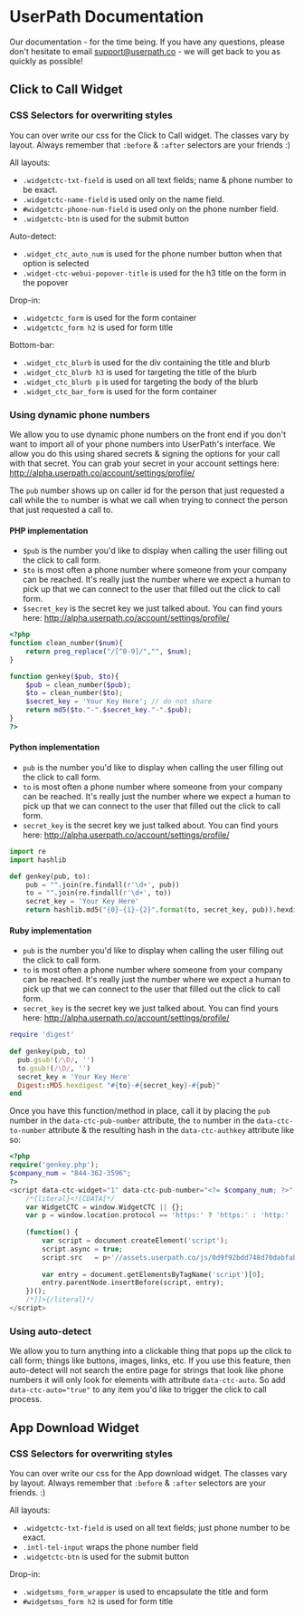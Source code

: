 # UserPath Documentation
Our documentation - for the time being. If you have any questions, please don't hesitate to email support@userpath.co - we will get back to you as quickly as possible!

## Click to Call Widget

### CSS Selectors for overwriting styles
You can over write our css for the Click to Call widget. The classes vary by layout. Always remember that `:before` & `:after` selectors are your friends :)

All layouts:
- `.widgetctc-txt-field` is used on all text fields; name & phone number to be exact.
- `.widgetctc-name-field` is used only on the name field.
- `#widgetctc-phone-num-field` is used only on the phone number field.
- `.widgetctc-btn` is used for the submit button

Auto-detect:
- `.widget_ctc_auto_num` is used for the phone number button when that option is selected
- `.widget-ctc-webui-popover-title` is used for the h3 title on the form in the popover

Drop-in:
- `.widgetctc_form` is used for the form container
- `.widgetctc_form h2` is used for form title

Bottom-bar:
- `.widget_ctc_blurb` is used for the div containing the title and blurb
- `.widget_ctc_blurb h3` is used for targeting the title of the blurb
- `.widget_ctc_blurb p` is used for targeting the body of the blurb
- `.widget_ctc_bar_form` is used for the form container

### Using dynamic phone numbers
We allow you to use dynamic phone numbers on the front end if you don't want to import all of your phone numbers into UserPath's interface. We allow you do this using shared secrets & signing the options for your call with that secret. You can grab your secret in your account settings here: http://alpha.userpath.co/account/settings/profile/

The `pub` number shows up on caller id for the person that just requested a call while the `to` number is what we call when trying to connect the person that just requested a call to.

#### PHP implementation
- `$pub` is the number you'd like to display when calling the user filling out the click to call form.
- `$to` is most often a phone number where someone from your company can be reached. It's really just the number where we expect a human to pick up that we can connect to the user that filled out the click to call form.
- `$secret_key` is the secret key we just talked about. You can find yours here: http://alpha.userpath.co/account/settings/profile/

```php
<?php
function clean_number($num){
	return preg_replace("/[^0-9]/","", $num);
}

function genkey($pub, $to){
	$pub = clean_number($pub);
	$to = clean_number($to);
	$secret_key = 'Your Key Here'; // do not share
	return md5($to."-".$secret_key."-".$pub);
}
?>
```

#### Python implementation
- `pub` is the number you'd like to display when calling the user filling out the click to call form.
- `to` is most often a phone number where someone from your company can be reached. It's really just the number where we expect a human to pick up that we can connect to the user that filled out the click to call form.
- `secret_key` is the secret key we just talked about. You can find yours here: http://alpha.userpath.co/account/settings/profile/
```python
import re
import hashlib 

def genkey(pub, to):
    pub = "".join(re.findall(r'\d+', pub))
    to = "".join(re.findall(r'\d+', to))
    secret_key = 'Your Key Here'
    return hashlib.md5("{0}-{1}-{2}".format(to, secret_key, pub)).hexdigest()
```

#### Ruby implementation
- `pub` is the number you'd like to display when calling the user filling out the click to call form.
- `to` is most often a phone number where someone from your company can be reached. It's really just the number where we expect a human to pick up that we can connect to the user that filled out the click to call form.
- `secret_key` is the secret key we just talked about. You can find yours here: http://alpha.userpath.co/account/settings/profile/
```ruby
require 'digest'
 
def genkey(pub, to)
  pub.gsub!(/\D/, '')
  to.gsub!(/\D/, '')
  secret_key = 'Your Key Here'
  Digest::MD5.hexdigest "#{to}-#{secret_key}-#{pub}"
end
```

Once you have this function/method in place, call it by placing the `pub` number in the `data-ctc-pub-number` attribute, the `to` number in the `data-ctc-to-number` attribute & the resulting hash in the `data-ctc-authkey` attribute like so:
```php
<?php
require('genkey.php');
$company_num = "844-362-3596";
?>
<script data-ctc-widget="1" data-ctc-pub-number="<?= $company_num; ?>" data-ctc-to-number="<?= $company_num; ?>" data-ctc-authkey="<?= genkey($company_num, $company_num); ?>">
    /*{literal}<![CDATA[*/
    var WidgetCTC = window.WidgetCTC || {};
    var p = window.location.protocol == 'https:' ? 'https:' : 'http:' ;
 
    (function() {
        var script = document.createElement('script');
        script.async = true;
        script.src   = p+'//assets.userpath.co/js/0d9f92bdd748d70dabfab3750f2139a2/click_to_call.min.js';
       
        var entry = document.getElementsByTagName('script')[0];
        entry.parentNode.insertBefore(script, entry);
    })();
    /*]]>{/literal}*/
</script>
```


### Using auto-detect
We allow you to turn anything into a clickable thing that pops up the click to call form; things like buttons, images, links, etc. If you use this feature, then auto-detect will not search the entire page for strings that look like phone numbers it will only look for elements with attribute `data-ctc-auto`. So add `data-ctc-auto="true"` to any item you'd like to trigger the click to call process. 

## App Download Widget

### CSS Selectors for overwriting styles
You can over write our css for the App download widget. The classes vary by layout. Always remember that `:before` & `:after` selectors are your friends. :)

All layouts:
- `.widgetctc-txt-field` is used on all text fields; just phone number to be exact.
- `.intl-tel-input` wraps the phone number field
- `.widgetctc-btn` is used for the submit button

Drop-in:
- `.widgetsms_form_wrapper` is used to encapsulate the title and form
- `#widgetsms_form h2` is used for form title
